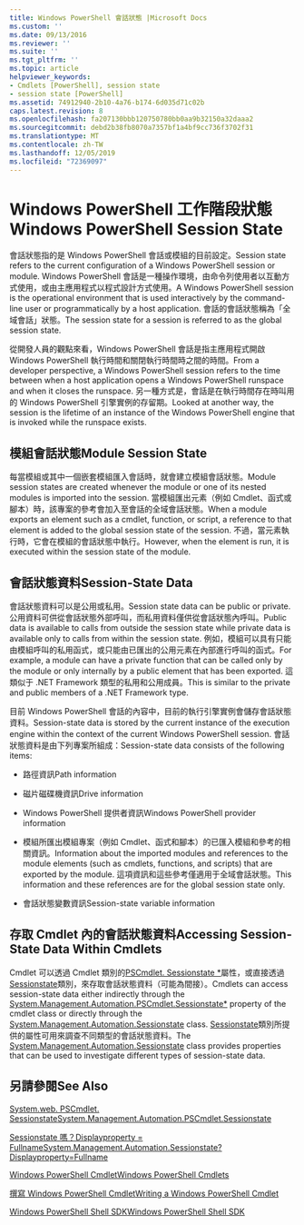 ```yaml
---
title: Windows PowerShell 會話狀態 |Microsoft Docs
ms.custom: ''
ms.date: 09/13/2016
ms.reviewer: ''
ms.suite: ''
ms.tgt_pltfrm: ''
ms.topic: article
helpviewer_keywords:
- Cmdlets [PowerShell], session state
- session state [PowerShell]
ms.assetid: 74912940-2b10-4a76-b174-6d035d71c02b
caps.latest.revision: 8
ms.openlocfilehash: fa207130bbb120750780bb0aa9b32150a32daaa2
ms.sourcegitcommit: debd2b38fb8070a7357bf1a4bf9cc736f3702f31
ms.translationtype: MT
ms.contentlocale: zh-TW
ms.lasthandoff: 12/05/2019
ms.locfileid: "72369097"
---
```

# <a name="windows-powershell-session-state"></a><span data-ttu-id="65fed-102">Windows PowerShell 工作階段狀態</span><span class="sxs-lookup"><span data-stu-id="65fed-102">Windows PowerShell Session State</span></span>

<span data-ttu-id="65fed-103">會話狀態指的是 Windows PowerShell 會話或模組的目前設定。</span><span class="sxs-lookup"><span data-stu-id="65fed-103">Session state refers to the current configuration of a Windows PowerShell session or module.</span></span> <span data-ttu-id="65fed-104">Windows PowerShell 會話是一種操作環境，由命令列使用者以互動方式使用，或由主應用程式以程式設計方式使用。</span><span class="sxs-lookup"><span data-stu-id="65fed-104">A Windows PowerShell session is the operational environment that is used interactively by the command-line user or programmatically by a host application.</span></span> <span data-ttu-id="65fed-105">會話的會話狀態稱為「全域會話」狀態。</span><span class="sxs-lookup"><span data-stu-id="65fed-105">The session state for a session is referred to as the global session state.</span></span>

<span data-ttu-id="65fed-106">從開發人員的觀點來看，Windows PowerShell 會話是指主應用程式開啟 Windows PowerShell 執行時間和關閉執行時間時之間的時間。</span><span class="sxs-lookup"><span data-stu-id="65fed-106">From a developer perspective, a Windows PowerShell session refers to the time between when a host application opens a Windows PowerShell runspace and when it closes the runspace.</span></span> <span data-ttu-id="65fed-107">另一種方式是，會話是在執行時間存在時叫用的 Windows PowerShell 引擎實例的存留期。</span><span class="sxs-lookup"><span data-stu-id="65fed-107">Looked at another way, the session is the lifetime of an instance of the Windows PowerShell engine that is invoked while the runspace exists.</span></span>

## <a name="module-session-state"></a><span data-ttu-id="65fed-108">模組會話狀態</span><span class="sxs-lookup"><span data-stu-id="65fed-108">Module Session State</span></span>

<span data-ttu-id="65fed-109">每當模組或其中一個嵌套模組匯入會話時，就會建立模組會話狀態。</span><span class="sxs-lookup"><span data-stu-id="65fed-109">Module session states are created whenever the module or one of its nested modules is imported into the session.</span></span> <span data-ttu-id="65fed-110">當模組匯出元素（例如 Cmdlet、函式或腳本）時，該專案的參考會加入至會話的全域會話狀態。</span><span class="sxs-lookup"><span data-stu-id="65fed-110">When a module exports an element such as a cmdlet, function, or script, a reference to that element is added to the global session state of the session.</span></span> <span data-ttu-id="65fed-111">不過，當元素執行時，它會在模組的會話狀態中執行。</span><span class="sxs-lookup"><span data-stu-id="65fed-111">However, when the element is run, it is executed within the session state of the module.</span></span>

## <a name="session-state-data"></a><span data-ttu-id="65fed-112">會話狀態資料</span><span class="sxs-lookup"><span data-stu-id="65fed-112">Session-State Data</span></span>

<span data-ttu-id="65fed-113">會話狀態資料可以是公用或私用。</span><span class="sxs-lookup"><span data-stu-id="65fed-113">Session state data can be public or private.</span></span> <span data-ttu-id="65fed-114">公用資料可供從會話狀態外部呼叫，而私用資料僅供從會話狀態內呼叫。</span><span class="sxs-lookup"><span data-stu-id="65fed-114">Public data is available to calls from outside the session state while private data is available only to calls from within the session state.</span></span> <span data-ttu-id="65fed-115">例如，模組可以具有只能由模組呼叫的私用函式，或只能由已匯出的公用元素在內部進行呼叫的函式。</span><span class="sxs-lookup"><span data-stu-id="65fed-115">For example, a module can have a private function that can be called only by the module or only internally by a public element that has been exported.</span></span> <span data-ttu-id="65fed-116">這類似于 .NET Framework 類型的私用和公用成員。</span><span class="sxs-lookup"><span data-stu-id="65fed-116">This is similar to the private and public members of a .NET Framework type.</span></span>

<span data-ttu-id="65fed-117">目前 Windows PowerShell 會話的內容中，目前的執行引擎實例會儲存會話狀態資料。</span><span class="sxs-lookup"><span data-stu-id="65fed-117">Session-state data is stored by the current instance of the execution engine within the context of the current Windows PowerShell session.</span></span> <span data-ttu-id="65fed-118">會話狀態資料是由下列專案所組成：</span><span class="sxs-lookup"><span data-stu-id="65fed-118">Session-state data consists of the following items:</span></span>

- <span data-ttu-id="65fed-119">路徑資訊</span><span class="sxs-lookup"><span data-stu-id="65fed-119">Path information</span></span>

- <span data-ttu-id="65fed-120">磁片磁碟機資訊</span><span class="sxs-lookup"><span data-stu-id="65fed-120">Drive information</span></span>

- <span data-ttu-id="65fed-121">Windows PowerShell 提供者資訊</span><span class="sxs-lookup"><span data-stu-id="65fed-121">Windows PowerShell provider information</span></span>

- <span data-ttu-id="65fed-122">模組所匯出模組專案（例如 Cmdlet、函式和腳本）的已匯入模組和參考的相關資訊。</span><span class="sxs-lookup"><span data-stu-id="65fed-122">Information about the imported modules and references to the module elements (such as cmdlets, functions, and scripts) that are exported by the module.</span></span> <span data-ttu-id="65fed-123">這項資訊和這些參考僅適用于全域會話狀態。</span><span class="sxs-lookup"><span data-stu-id="65fed-123">This information and these references are for the global session state only.</span></span>

- <span data-ttu-id="65fed-124">會話狀態變數資訊</span><span class="sxs-lookup"><span data-stu-id="65fed-124">Session-state variable information</span></span>

## <a name="accessing-session-state-data-within-cmdlets"></a><span data-ttu-id="65fed-125">存取 Cmdlet 內的會話狀態資料</span><span class="sxs-lookup"><span data-stu-id="65fed-125">Accessing Session-State Data Within Cmdlets</span></span>

<span data-ttu-id="65fed-126">Cmdlet 可以透過 Cmdlet 類別的[PSCmdlet. Sessionstate \*](/dotnet/api/System.Management.Automation.PSCmdlet.SessionState)屬性，或直接透過[Sessionstate](/dotnet/api/System.Management.Automation.SessionState)類別，來存取會話狀態資料（可能為間接）。</span><span class="sxs-lookup"><span data-stu-id="65fed-126">Cmdlets can access session-state data either indirectly through the [System.Management.Automation.PSCmdlet.Sessionstate\*](/dotnet/api/System.Management.Automation.PSCmdlet.SessionState) property of the cmdlet class or directly through the [System.Management.Automation.Sessionstate](/dotnet/api/System.Management.Automation.SessionState) class.</span></span> <span data-ttu-id="65fed-127">[Sessionstate](/dotnet/api/System.Management.Automation.SessionState)類別所提供的屬性可用來調查不同類型的會話狀態資料。</span><span class="sxs-lookup"><span data-stu-id="65fed-127">The [System.Management.Automation.Sessionstate](/dotnet/api/System.Management.Automation.SessionState) class provides properties that can be used to investigate different types of session-state data.</span></span>

## <a name="see-also"></a><span data-ttu-id="65fed-128">另請參閱</span><span class="sxs-lookup"><span data-stu-id="65fed-128">See Also</span></span>

[<span data-ttu-id="65fed-129">System.web. PSCmdlet. Sessionstate</span><span class="sxs-lookup"><span data-stu-id="65fed-129">System.Management.Automation.PSCmdlet.Sessionstate</span></span>](/dotnet/api/System.Management.Automation.PSCmdlet.SessionState)

[<span data-ttu-id="65fed-130">Sessionstate 嗎？Displayproperty = Fullname</span><span class="sxs-lookup"><span data-stu-id="65fed-130">System.Management.Automation.Sessionstate?Displayproperty=Fullname</span></span>](/dotnet/api/System.Management.Automation.SessionState)

[<span data-ttu-id="65fed-131">Windows PowerShell Cmdlet</span><span class="sxs-lookup"><span data-stu-id="65fed-131">Windows PowerShell Cmdlets</span></span>](./cmdlet-overview.md)

[<span data-ttu-id="65fed-132">撰寫 Windows PowerShell Cmdlet</span><span class="sxs-lookup"><span data-stu-id="65fed-132">Writing a Windows PowerShell Cmdlet</span></span>](./writing-a-windows-powershell-cmdlet.md)

[<span data-ttu-id="65fed-133">Windows PowerShell Shell SDK</span><span class="sxs-lookup"><span data-stu-id="65fed-133">Windows PowerShell Shell SDK</span></span>](../windows-powershell-reference.md)
